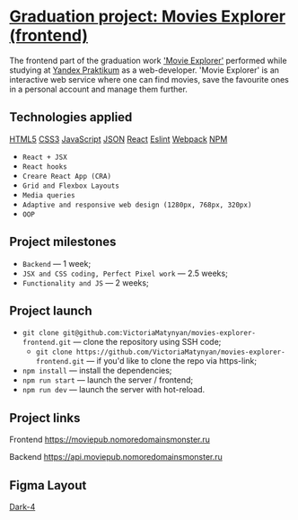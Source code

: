 # [Graduation project: Movies Explorer (frontend)](https://github.com/VictoriaMatynyan/movies-explorer-frontend)

The frontend part of the graduation work ['Movie Explorer'](https://github.com/VictoriaMatynyan/movies-explorer-api) performed while studying at [Yandex Praktikum](https://practicum.yandex.ru/) as a web-developer. 'Movie Explorer' is an interactive web service where one can find movies, save the favourite ones in a personal account and manage them further.

## Technologies applied

[HTML5](https://img.shields.io/badge/HTML5-E34F26?style=for-the-badge&logo=html5&logoColor=white)
[CSS3](https://img.shields.io/badge/CSS3-1572B6?style=for-the-badge&logo=css3&logoColor=white)
[JavaScript](https://img.shields.io/badge/JavaScript-323330?style=for-the-badge&logo=javascript&logoColor=F7DF1E)
[JSON](https://img.shields.io/badge/json-5E5C5C?style=for-the-badge&logo=json&logoColor=white)
[React](https://img.shields.io/badge/React-20232A?style=for-the-badge&logo=react&logoColor=61DAFB)
[Eslint](https://img.shields.io/badge/eslint-3A33D1?style=for-the-badge&logo=eslint&logoColor=white)
[Webpack](https://img.shields.io/badge/Webpack-8DD6F9?style=for-the-badge&logo=Webpack&logoColor=white)
[NPM](https://img.shields.io/badge/npm-CB3837?style=for-the-badge&logo=npm&logoColor=white)
+ `React + JSX`
+ `React hooks`
+ `Creare React App (CRA)`
+ `Grid and Flexbox Layouts`
+ `Media queries`
+ `Adaptive and responsive web design (1280px, 768px, 320px)`
+ `OOP`

## Project milestones

* `Backend` — 1 week;
* `JSX and CSS coding, Perfect Pixel work` — 2.5 weeks;
* `Functionality and JS` — 2 weeks;

## Project launch

* `git clone git@github.com:VictoriaMatynyan/movies-explorer-frontend.git` — clone the repository using SSH code;
  -  `git clone https://github.com/VictoriaMatynyan/movies-explorer-frontend.git` — if you'd like to clone the repo via https-link;
* `npm install` — install the dependencies;
* `npm run start` — launch the server / frontend;   
* `npm run dev` — launch the server with hot-reload.

## Project links

Frontend <https://moviepub.nomoredomainsmonster.ru>

Backend <https://api.moviepub.nomoredomainsmonster.ru>

## Figma Layout
[Dark-4](https://www.figma.com/file/6FMWkB94wE7KTkcCgUXtnC/light-1?type=design&node-id=891-3857&mode=design&t=2o1n0jVrlmCiWxAF-0)
